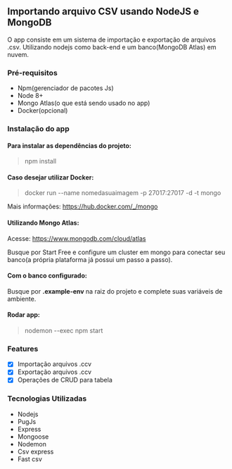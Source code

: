 ## Importando arquivo CSV usando NodeJS e MongoDB

O app consiste em um sistema de importação e exportação de arquivos .csv. Utilizando nodejs como back-end e um banco(MongoDB Atlas) em nuvem. 

### Pré-requisitos

- Npm(gerenciador de pacotes Js)
- Node 8+
- Mongo Atlas(o que está sendo usado no app)
- Docker(opcional)

### Instalação do app

#### Para instalar as dependências do projeto:

> npm install

#### Caso desejar utilizar Docker:

> docker run --name nomedasuaimagem -p 27017:27017 -d -t mongo

Mais informações: https://hub.docker.com/_/mongo

#### Utilizando Mongo Atlas:

Acesse: https://www.mongodb.com/cloud/atlas

Busque por Start Free e configure um cluster em mongo para conectar seu banco(a própria plataforma já possui um passo a passo).

#### Com o banco configurado:

Busque por **.example-env** na raiz do projeto e complete suas variáveis de ambiente.

#### Rodar app:

> nodemon --exec npm start

### Features

- [x] Importação arquivos .ccv
- [x] Exportação arquivos .ccv
- [x] Operações de CRUD para tabela

### Tecnologias Utilizadas

- Nodejs
- PugJs
- Express
- Mongoose
- Nodemon
- Csv express
- Fast csv

